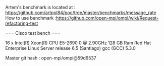 
Artem's benchmark is located at : https://github.com/artpol84/poc/tree/master/benchmarks/message_rate
How to use benchmark :https://github.com/open-mpi/ompi/wiki/Request-refactoring-test

=== Cisco test bench ===

16 x Intel(R) Xeon(R) CPU E5-2690 0 @ 2.90GHz
128 GB Ram
Red Hat Enterprise Linux Server release 6.5 (Santiago)
gcc (GCC) 5.3.0

Master git hash : open-mpi/ompi@59d6537




